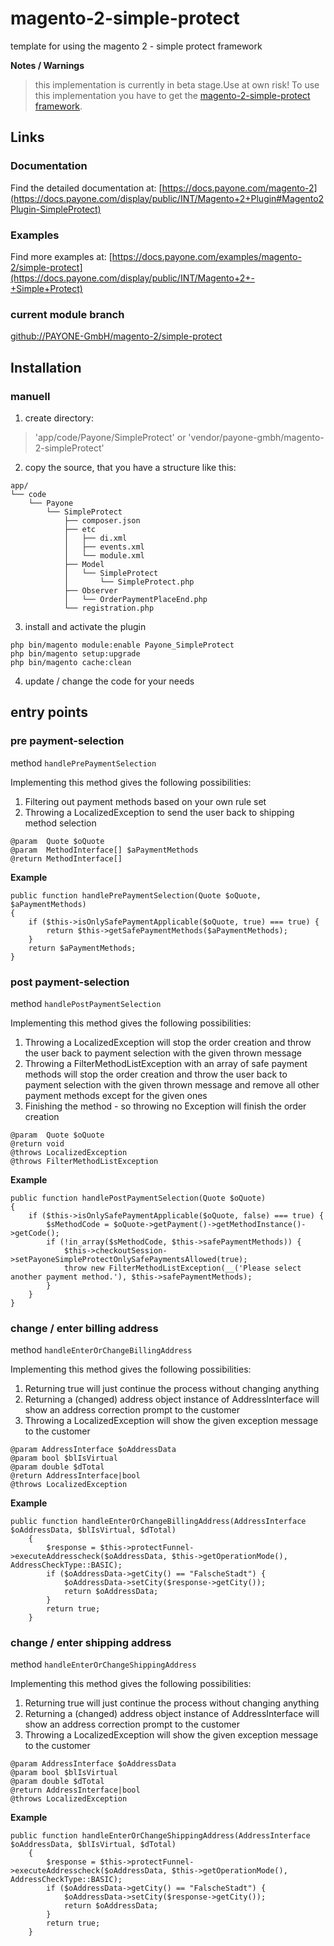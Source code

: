 # magento-2-simple-protect
template for using the magento 2 - simple protect framework

**Notes / Warnings**
> this implementation is currently in beta stage.Use at own risk!
> To use this implementation you have to get the [magento-2-simple-protect framework](https://github.com/PAYONE-GmbH/magento-2/tree/simple-protect).

## Links
### Documentation
Find the detailed documentation at:
[https://docs.payone.com/magento-2](https://docs.payone.com/display/public/INT/Magento+2+Plugin#Magento2Plugin-SimpleProtect)

### Examples
Find more examples at:
[https://docs.payone.com/examples/magento-2/simple-protect](https://docs.payone.com/display/public/INT/Magento+2+-+Simple+Protect)

### current module branch
[github://PAYONE-GmbH/magento-2/simple-protect](https://github.com/PAYONE-GmbH/magento-2/tree/simple-protect)


## Installation
### manuell
1. create directory:
> 'app/code/Payone/SimpleProtect'
or
> 'vendor/payone-gmbh/magento-2-simpleProtect'

2. copy the source, that you have a structure like this:
```
app/
└── code
    └── Payone
        └── SimpleProtect
            ├── composer.json
            ├── etc
            │   ├── di.xml
            │   ├── events.xml
            │   └── module.xml
            ├── Model
            │   └── SimpleProtect
            │       └── SimpleProtect.php
            ├── Observer
            │   └── OrderPaymentPlaceEnd.php
            └── registration.php
```

3. install and activate the plugin
```
php bin/magento module:enable Payone_SimpleProtect
php bin/magento setup:upgrade
php bin/magento cache:clean
```

4. update / change the code for your needs

## entry points

### pre payment-selection

method `handlePrePaymentSelection`

Implementing this method gives the following possibilities:
1. Filtering out payment methods based on your own rule set
2. Throwing a LocalizedException to send the user back to shipping method selection
```
@param  Quote $oQuote
@param  MethodInterface[] $aPaymentMethods
@return MethodInterface[]
```
**Example**
```
public function handlePrePaymentSelection(Quote $oQuote, $aPaymentMethods)
{
    if ($this->isOnlySafePaymentApplicable($oQuote, true) === true) {
        return $this->getSafePaymentMethods($aPaymentMethods);
    }
    return $aPaymentMethods;
}
```

### post payment-selection

method `handlePostPaymentSelection`

Implementing this method gives the following possibilities:
1. Throwing a LocalizedException will stop the order creation and throw the user back to payment selection with the given thrown message
2. Throwing a FilterMethodListException with an array of safe payment methods will stop the order creation and
   throw the user back to payment selection with the given thrown message and remove all other payment methods except for the given ones
3. Finishing the method - so throwing no Exception will finish the order creation

```
@param  Quote $oQuote
@return void
@throws LocalizedException
@throws FilterMethodListException
```

**Example**
```
public function handlePostPaymentSelection(Quote $oQuote)
{
    if ($this->isOnlySafePaymentApplicable($oQuote, false) === true) {
        $sMethodCode = $oQuote->getPayment()->getMethodInstance()->getCode();
        if (!in_array($sMethodCode, $this->safePaymentMethods)) {
            $this->checkoutSession->setPayoneSimpleProtectOnlySafePaymentsAllowed(true);
            throw new FilterMethodListException(__('Please select another payment method.'), $this->safePaymentMethods);
        }
    }
}
```

### change / enter billing address

method `handleEnterOrChangeBillingAddress`

Implementing this method gives the following possibilities:
1. Returning true will just continue the process without changing anything
2. Returning a (changed) address object instance of AddressInterface will show an address correction prompt to the customer
3. Throwing a LocalizedException will show the given exception message to the customer
```
@param AddressInterface $oAddressData
@param bool $blIsVirtual
@param double $dTotal
@return AddressInterface|bool
@throws LocalizedException
```

**Example**
```    
public function handleEnterOrChangeBillingAddress(AddressInterface $oAddressData, $blIsVirtual, $dTotal)
    {
        $response = $this->protectFunnel->executeAddresscheck($oAddressData, $this->getOperationMode(), AddressCheckType::BASIC);
        if ($oAddressData->getCity() == "FalscheStadt") {
            $oAddressData->setCity($response->getCity());
            return $oAddressData;
        }
        return true;
    }
```

### change / enter shipping address

method `handleEnterOrChangeShippingAddress`

Implementing this method gives the following possibilities:
1. Returning true will just continue the process without changing anything
2. Returning a (changed) address object instance of AddressInterface will show an address correction prompt to the customer
3. Throwing a LocalizedException will show the given exception message to the customer

```
@param AddressInterface $oAddressData
@param bool $blIsVirtual
@param double $dTotal
@return AddressInterface|bool
@throws LocalizedException
```

**Example**
```
public function handleEnterOrChangeShippingAddress(AddressInterface $oAddressData, $blIsVirtual, $dTotal)
    {
        $response = $this->protectFunnel->executeAddresscheck($oAddressData, $this->getOperationMode(), AddressCheckType::BASIC);
        if ($oAddressData->getCity() == "FalscheStadt") {
            $oAddressData->setCity($response->getCity());
            return $oAddressData;
        }
        return true;
    }
```
